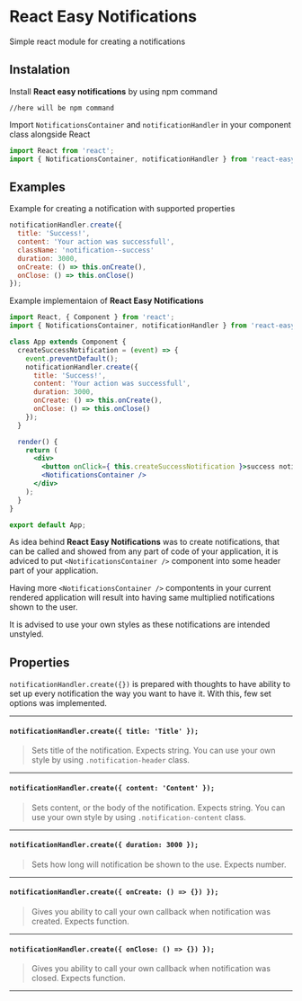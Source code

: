# React Easy Notifications
Simple react module for creating a notifications
## Instalation
Install **React easy notifications** by using npm command
```
//here will be npm command
```

Import `NotificationsContainer` and `notificationHandler` in your component class alongside React
```jsx
import React from 'react';
import { NotificationsContainer, notificationHandler } from 'react-easy-notifications';
```

## Examples

Example for creating a notification with supported properties
```jsx
notificationHandler.create({
  title: 'Success!',
  content: 'Your action was successfull',
  className: 'notification--success'
  duration: 3000,
  onCreate: () => this.onCreate(),
  onClose: () => this.onClose()
});
```
Example implementaion of **React Easy Notifications**
```jsx
import React, { Component } from 'react';
import { NotificationsContainer, notificationHandler } from 'react-easy-notifications';

class App extends Component {
  createSuccessNotification = (event) => {
    event.preventDefault();
    notificationHandler.create({
      title: 'Success!',
      content: 'Your action was successfull',
      duration: 3000,
      onCreate: () => this.onCreate(),
      onClose: () => this.onClose()
    });
  }

  render() {
    return (
      <div>
        <button onClick={ this.createSuccessNotification }>success notification</button>
        <NotificationsContainer />
      </div>
    );
  }
}

export default App;
```

As idea behind **React Easy Notifications** was to create notifications, that can be called and showed from any part of code of your application, it is adviced to put `<NotificationsContainer />` component into some header part of your application.

Having more `<NotificationsContainer />` compontents in your current rendered application will result into having same multiplied notifications shown to the user.

It is advised to use your own styles as these notifications are intended unstyled.

## Properties
`notificationHandler.create({})` is prepared with thoughts to have ability to set up every notification the way you want to have it. With this, few set options was implemented.

---
#### `notificationHandler.create({ title: 'Title' });`
>Sets title of the notification. Expects string. You can use your own style by using `.notification-header` class.
---
#### `notificationHandler.create({ content: 'Content' });`
> Sets content, or the body of the notification. Expects string. You can use your own style by using `.notification-content` class.
---
#### `notificationHandler.create({ duration: 3000 });`
> Sets how long will notification be shown to the use. Expects number.
---
#### `notificationHandler.create({ onCreate: () => {}) });`
> Gives you ability to call your own callback when notification was created. Expects function.
---
#### `notificationHandler.create({ onClose: () => {}) });`
> Gives you ability to call your own callback when notification was closed. Expects function.
---